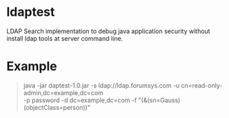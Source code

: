 ldaptest
========

LDAP Search implementation to debug java application security without install ldap tools at server command line.

Example
=======

>java -jar daptest-1.0.jar -s ldap://ldap.forumsys.com -u  cn=read-only-admin,dc=example,dc=com  
 -p  password  -d dc=example,dc=com -f "(&(sn=Gauss)(objectClass=person))"

